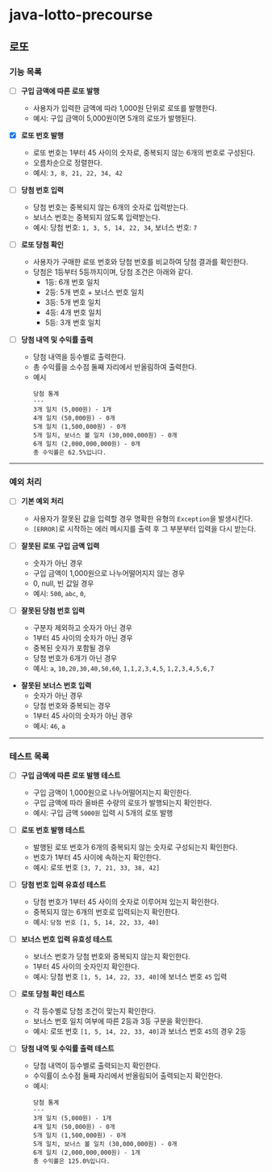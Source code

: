 # java-lotto-precourse

## 로또

### 기능 목록

- [ ] **구입 금액에 따른 로또 발행**
    - 사용자가 입력한 금액에 따라 1,000원 단위로 로또를 발행한다.
    - 예시: 구입 금액이 5,000원이면 5개의 로또가 발행된다.

- [x] **로또 번호 발행**
    - 로또 번호는 1부터 45 사이의 숫자로, 중복되지 않는 6개의 번호로 구성된다.
    - 오름차순으로 정렬한다.
    - 예시: `3, 8, 21, 22, 34, 42`

- [ ] **당첨 번호 입력**
    - 당첨 번호는 중복되지 않는 6개의 숫자로 입력받는다.
    - 보너스 번호는 중복되지 않도록 입력받는다.
    - 예시: 당첨 번호: `1, 3, 5, 14, 22, 34`, 보너스 번호: `7`

- [ ] **로또 당첨 확인**
    - 사용자가 구매한 로또 번호와 당첨 번호를 비교하여 당첨 결과를 확인한다.
    - 당첨은 1등부터 5등까지이며, 당첨 조건은 아래와 같다.
        - 1등: 6개 번호 일치
        - 2등: 5개 번호 + 보너스 번호 일치
        - 3등: 5개 번호 일치
        - 4등: 4개 번호 일치
        - 5등: 3개 번호 일치

- [ ] **당첨 내역 및 수익률 출력**
    - 당첨 내역을 등수별로 출력한다.
    - 총 수익률을 소수점 둘째 자리에서 반올림하여 출력한다.
    - 예시
      ```
      당첨 통계
      ---
      3개 일치 (5,000원) - 1개
      4개 일치 (50,000원) - 0개
      5개 일치 (1,500,000원) - 0개
      5개 일치, 보너스 볼 일치 (30,000,000원) - 0개
      6개 일치 (2,000,000,000원) - 0개
      총 수익률은 62.5%입니다.  
      ```

---

### 예외 처리

- [ ] **기본 예외 처리**
    - 사용자가 잘못된 값을 입력할 경우 명확한 유형의 `Exception`을 발생시킨다.
    - `[ERROR]`로 시작하는 에러 메시지를 출력 후 그 부분부터 입력을 다시 받는다.

- [ ] **잘못된 로또 구입 금액 입력**
    - 숫자가 아닌 경우
    - 구입 금액이 1,000원으로 나누어떨어지지 않는 경우
    - 0, null, 빈 값일 경우
    - 예시: `500`, `abc`, `0`, ` `

- [ ] **잘못된 당첨 번호 입력**
    - 구분자 제외하고 숫자가 아닌 경우
    - 1부터 45 사이의 숫자가 아닌 경우
    - 중복된 숫자가 포함될 경우
    - 당첨 번호가 6개가 아닌 경우
    - 예시: `a`, `10,20,30,40,50,60`, `1,1,2,3,4,5`, `1,2,3,4,5,6,7`

- **잘못된 보너스 번호 입력**
    - 숫자가 아닌 경우
    - 당첨 번호와 중복되는 경우
    - 1부터 45 사이의 숫자가 아닌 경우
    - 예시: `46`, `a`

---

### 테스트 목록

- [ ] **구입 금액에 따른 로또 발행 테스트**
    - 구입 금액이 1,000원으로 나누어떨어지는지 확인한다.
    - 구입 금액에 따라 올바른 수량의 로또가 발행되는지 확인한다.
    - 예시: 구입 금액 `5000원` 입력 시 5개의 로또 발행

- [ ] **로또 번호 발행 테스트**
    - 발행된 로또 번호가 6개의 중복되지 않는 숫자로 구성되는지 확인한다.
    - 번호가 1부터 45 사이에 속하는지 확인한다.
    - 예시: 로또 번호 `[3, 7, 21, 33, 38, 42]`

- [ ] **당첨 번호 입력 유효성 테스트**
    - 당첨 번호가 1부터 45 사이의 숫자로 이루어져 있는지 확인한다.
    - 중복되지 않는 6개의 번호로 입력되는지 확인한다.
    - 예시: `당첨 번호 [1, 5, 14, 22, 33, 40]`

- [ ] **보너스 번호 입력 유효성 테스트**
    - 보너스 번호가 당첨 번호와 중복되지 않는지 확인한다.
    - 1부터 45 사이의 숫자인지 확인한다.
    - 예시: 당첨 번호 `[1, 5, 14, 22, 33, 40]`에 보너스 번호 `45` 입력

- [ ] **로또 당첨 확인 테스트**
    - 각 등수별로 당첨 조건이 맞는지 확인한다.
    - 보너스 번호 일치 여부에 따른 2등과 3등 구분을 확인한다.
    - 예시: 로또 번호 `[1, 5, 14, 22, 33, 40]`과 보너스 번호 `45`의 경우 2등

- [ ] **당첨 내역 및 수익률 출력 테스트**
    - 당첨 내역이 등수별로 출력되는지 확인한다.
    - 수익률이 소수점 둘째 자리에서 반올림되어 출력되는지 확인한다.
    - 예시:
      ```
      당첨 통계
      ---
      3개 일치 (5,000원) - 1개
      4개 일치 (50,000원) - 0개
      5개 일치 (1,500,000원) - 0개
      5개 일치, 보너스 볼 일치 (30,000,000원) - 0개
      6개 일치 (2,000,000,000원) - 1개
      총 수익률은 125.0%입니다.
      ```
